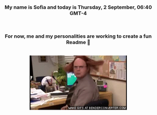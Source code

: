 


<div align="center">
<h3 >My name is Sofia and today is Thursday, 2 September, 06:40 GMT-4</h3><br>
<h3 >For now, me and my personalities are working to create a fun Readme 👋
</h3><br>
<img src='img/dwight.gif' alt='working...'/>
</div>
